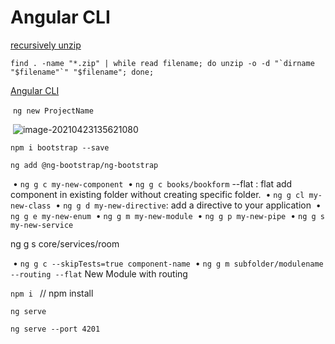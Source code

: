 # Angular CLI

[recursively unzip](https://stackoverflow.com/questions/107995/how-do-you-recursively-unzip-archives-in-a-directory-and-its-subdirectories-from)

```
find . -name "*.zip" | while read filename; do unzip -o -d "`dirname "$filename"`" "$filename"; done;
```



[Angular CLI](https://github.com/angular/angular-cli)

​	`ng new ProjectName`

​	![image-20210423135621080](../../../../../../../Desktop/ShareToMac/code-workspace/typora/antra/resources/image-20210423135621080.png)

`npm i bootstrap --save`

`ng add @ng-bootstrap/ng-bootstrap`





​	• `ng g c my-new-component`
​	• `ng g c books/bookform` --flat : flat add component in existing folder without creating specific folder.
​	• `ng g cl my-new-class`
​	• `ng g d my-new-directive`: add a directive to your application
​	• `ng g e my-new-enum`
​	• `ng g m my-new-module`
​	• `ng g p my-new-pipe`
​	• `ng g s my-new-service`

ng g s core/services/room

​	• `ng g c --skipTests=true component-name`
​	• `ng g m subfolder/modulename --routing --flat`  New Module with routing 



`npm i `          // npm install

`ng serve`

`ng serve --port 4201`